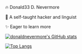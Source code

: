 🔥 Donald33 D. Nevermore

🌱 A self-taught hacker and linguist

✨ Eager to learn more

[![donaldnevermore's GitHub stats](https://github-readme-stats.vercel.app/api?username=donaldnevermore)](https://github.com/donaldnevermore/github-readme-stats)

[![Top Langs](https://github-readme-stats.vercel.app/api/top-langs/?username=donaldnevermore)](https://github.com/donaldnevermore/github-readme-stats)
